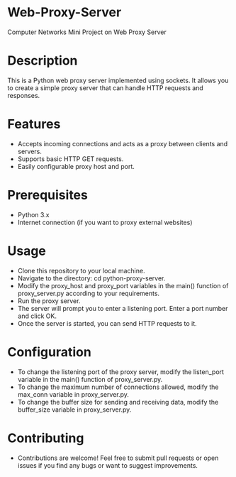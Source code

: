 # Web-Proxy-Server
 Computer Networks Mini Project on Web Proxy Server

# Description
This is a Python web proxy server implemented using sockets. It allows you to create a simple proxy server that can handle HTTP requests and responses.

# Features
- Accepts incoming connections and acts as a proxy between clients and servers.
- Supports basic HTTP GET requests.
- Easily configurable proxy host and port.

# Prerequisites
- Python 3.x
- Internet connection (if you want to proxy external websites)

# Usage
- Clone this repository to your local machine.
- Navigate to the directory: cd python-proxy-server.
- Modify the proxy_host and proxy_port variables in the main() function of proxy_server.py according to your requirements.
- Run the proxy server.
- The server will prompt you to enter a listening port. Enter a port number and click OK.
- Once the server is started, you can send HTTP requests to it.

# Configuration
- To change the listening port of the proxy server, modify the listen_port variable in the main() function of proxy_server.py.
- To change the maximum number of connections allowed, modify the max_conn variable in proxy_server.py.
- To change the buffer size for sending and receiving data, modify the buffer_size variable in proxy_server.py.

# Contributing
- Contributions are welcome! Feel free to submit pull requests or open issues if you find any bugs or want to suggest improvements.
